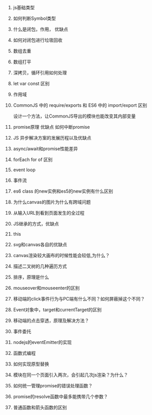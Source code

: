 1. js基础类型
2. 如何判断Symbol类型
3. 什么是闭包，作用， 优缺点
4. 如何对闭包进行垃圾回收
5. 数组去重
6. 数组打平
7. 深拷贝，循环引用如何处理
8. let var const 区别
9. 作用域
10. CommonJS 中的 require/exports 和 ES6 中的 import/export 区别

    设计一个方法，让CommonJS导出的模块也能改变其内部变量
11. promise原理 优缺点 如何中断promise
12. JS 异步解决方案的发展历程以及优缺点
13. async/await和promise性能差异
14. forEach for of 区别
15. event loop
16. 事件流
17. es6 class 的new实例和es5的new实例有什么区别
18. 为什么canvas的图片为什么有跨域问题
19. 从输入URL到看到页面发生的全过程
20. JS继承的方式，优缺点
21. this
22. svg和canvas各自的优缺点
23. canvas渲染较大画布的时候性能会较低,为什么？
24. 描述二叉树的几种遍历方式
25. 排序，原理是什么
26. mouseover和mouseenter的区别
27. 移动端的click事件行为与PC端有什么不同？如何屏蔽掉这个不同？
28. Event对象中，target和currentTarget的区别
30. 移动端的点击穿透，原理及解决方法？
31. 事件委托
32. nodejs的eventEmitter的实现
33. 函数式编程
34. 如何实现原型替换
35. 模块在同一个页面引入两次，会引起几次js渲染？为什么？
36. 如何统一管理promise的错误处理函数？
37. promise的resolve函数中最多能携带几个参数？
38. 普通函数和箭头函数的区别
